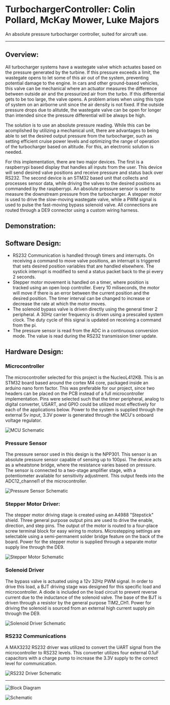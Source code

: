 # TurbochargerController: Colin Pollard, McKay Mower, Luke Majors
An absolute pressure turbocharger controller, suited for aircraft use. 

---
## Overview:
All turbocharger systems have a wastegate valve which actuates based on the pressure generated by the turbine. If this pressure exceeds a limit, the wastegate opens to let some of this air out of the system, preventing potential damage to the engine. In cars and other ground-based vehicles, this valve can be mechanical where an actuator measures the difference between outside air and the pressurized air from the turbo. If this differential gets to be too large, the valve opens. A problem arises when using this type of system on an airborne unit since the air density is not fixed. If the outside pressure drops due to alitutde, the wastegate valve can be open for longer than intended since the pressure differential will be always be high. 

The solution is to use an absolute pressure reading. While this can be acomplished by utilizing a mechanical unit, there are advantages to being able to set the desired output pressure from the turbocharger, such as setting efficient cruise power levels and optimizing the range of operation of the turbocharger based on altitude. For this, an electronic solution is needed.

For this implementation, there are two major devices. The first is a raspberrypi based display that handles all inputs from the user. This device will send desired valve positions and receive pressure and status back over RS232. The second device is an STM32 based unit that collects and processes sensor data, while driving the valves to the desired positions as commanded by the raspberrypi. An absolute pressure sensor is used to measure the downstream pressure from the turbocharger. A stepper motor is used to drive the slow-moving wastegate valve, while a PWM signal is used to pulse the fast-moving bypass solenoid valve. All connections are routed through a DE9 connector using a custom wiring harness.

## Demonstration:

## Software Design:
* RS232 Communication is handled through timers and interrupts. On receiving a command to move valve positions, an interrupt is triggered that sets desired position variables that are handled elsewhere. The systick interrupt is modified to send a status packet back to the pi every 2 seconds. 
* Stepper motor movement is handled on a timer, where position is tracked using an open loop controller. Every 10 miliseconds, the motor will move if there is an error between the current position and the desired position. The timer interval can be changed to increase or decrease the rate at which the motor moves. 
* The solenoid bypass valve is driven directly using the general timer 2 peripheral. A 30Hz carrier frequency is driven using a prescaled system clock. The duty cycle of this signal is updated on receiving a command from the pi.
* The pressure sensor is read from the ADC in a continuous conversion mode. The value is read during the RS232 transmission timer update.

## Hardware Design:
### Microcontroller
The microcontroller selected for this project is the NucleoL412KB. This is an STM32 board based around the cortex M4 core, packaged inside an arduino nano form factor. This was preferable for our project, since two headers can be placed on the PCB instead of a full microcontroller implementation. Pins were selected such that the timer peripheral, analog to digital converter, USART, and GPIO could be utilized most effectively for each of the applications below. Power to the system is supplied through the external 5v input, 3.3V power is generated through the MCU's onboard voltage regulator.

![MCU Schematic](/images/mcuschematic.PNG)

### Pressure Sensor
The pressure sensor used in this design is the NPP301. This sensor is an absolute pressure sensor capable of sensing up to 100psi. The device acts as a wheatstone bridge, where the resistance varies based on pressure. The sensor is connected to a two-stage amplifier stage, with a potentiometer available for sensitivity adjustment. This output feeds into the ADC12_channel1 of the microcontroller. 

![Pressure Sensor Schematic](/images/pressureschematic.PNG)

### Stepper Motor Driver:
The stepper motor driving stage is created using an A4988 "Stepstick" shield. Three general purpose output pins are used to drive the enable, direction, and step pins. The output of the motor is routed to a four-place screw terminal block for easy wiring to motors. Microstepping settings are selectable using a semi-permanent solder bridge feature on the back of the board. Power for the stepper motor is supplied through a separate motor supply line through the DE9.

![Stepper Motor Schematic](/images/stepperschematic.PNG)

### Solenoid Driver
The bypass valve is actuated using a 12v 32Hz PWM signal. In order to drive this load, a BJT driving stage was designed for this specific load and microcontroller. A diode is included on the load circuit to prevent reverse current due to the inductance of the solenoid valve. The base of the BJT is driven through a resistor by the general purpose TIM2_CH1. Power for driving the solenoid is sourced from an external high current supply pin through the DE9.

![Solenoid Driver Schematic](/images/solenoidschematic.PNG)

### RS232 Communications
A MAX3232 RS232 driver was utilized to convert the UART signal from the microcontroller to RS232 levels. This converter utilizes four external 0.1uF capacitors with a charge pump to increase the 3.3V supply to the correct level for communication.

![RS232 Driver Schematic](/images/rs232schematic.PNG)

---

![Block Diagram](/images/blockdiagram.PNG)

![Schematic](/images/TurbochargerController.jpg)
